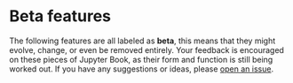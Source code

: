 # Beta features

The following features are all labeled as **beta**, this means that they
might evolve, change, or even be removed entirely. Your feedback is encouraged
on these pieces of Jupyter Book, as their form and function is still being worked
out. If you have any suggestions or ideas, please [open an issue](https://github.com/jupyter/jupyter-book/issues/new).